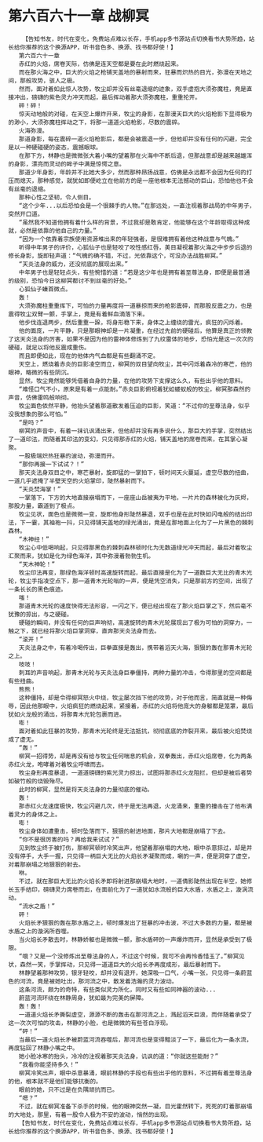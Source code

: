 # 第六百六十一章 战柳冥
        【告知书友，时代在变化，免费站点难以长存，手机app多书源站点切换看书大势所趋，站长给你推荐的这个换源APP，听书音色多、换源、找书都好使！】
       第六百六十一章
       赤红的火焰，席卷天际，仿佛是连天空都是要在此时燃烧起来。
       而在那火海之中，巨大的火焰之枪铺天盖地的暴射而来，狂暴而炽热的目光，弥漫在天地之间，那般攻势，骇人之极。
       然而，面对着如此惊人攻势，牧尘却并没有丝毫退缩的迹象，双手虚抱大须弥魔柱，竟是直接冲出，磅礴的紫色灵力冲天而起，最后挥动着那大须弥魔柱，重重抡开。
       砰！砰！
       惊天动地般的对碰，在天空上爆炸开来，牧尘的身影，在那漫天巨大的火焰枪影下显得极为的渺小，大须弥魔柱挥动之下，将那一道道火焰枪影，尽数的震碎。
       火海弥漫。
       那道身影，每在震碎一道火焰枪影后，都是会被震退一步，但他却并没有任何的闪避，完全是以一种硬碰硬的姿态，震撼眼球。
       在那下方，林静也是微微张大着小嘴的望着那在火海中不断后退，但那战意却是越来越雄浑的身影，漂亮而灵动的眸子中满是惊愕之意。
       那道少年身影，年龄并不比她大多少，然而那种昂扬战意，仿佛是永远都不会因为任何的打压而熄灭，那种感觉，就犹如即便屹立在他前方的是一座他根本无法撼动的巨山，恐怕他也不会有丝毫的退缩。
       那种心性之坚韧，令人侧目。
       “这个少年...以后恐怕会是一个很棘手的人物。”在那远处，一直注视着那战局的中年男子，突然开口道。
       “虽然我不知道他拥有着什么样的背景，不过我却是敢肯定，他能够在这个年龄取得这种成就，必然是依靠的他自己的力量。”
       “因为一个依靠着宗族使用资源堆出来的年轻强者，是很难拥有着他这种战意与气魄。”
       听得中年男子的评价，心狐仙子也是轻咬了咬性感红唇，美目凝视着那火海之中步步后退的修长身影，旋即轻声道：“气魄的确不错，不过，光依靠这个，可没办法战胜柳冥。”
       “天炎法身的威力，还没彻底的展现出来。”
       中年男子也是轻轻点头，有些惋惜的道：“若是这少年也是拥有着至尊法身，即便是最普通的级别，恐怕今日这柳冥都讨不到丝毫的好处。”
       心狐仙子螓首微点。
       轰！
       大须弥魔柱重重挥下，可怕的力量再度将一道暴掠而来的枪影震碎，而那股反震之力，也是震得牧尘双臂一颤，手掌上，竟是有着鲜血滴落下来。
       他步伐连退两步，然后重重一跺，将身形稳下来，身体之上缠绕的雷光，疯狂的闪烁着。
       他的面庞，一片平静，只是那眼神却是一片凝重，在经过先前的硬碰后，他算是真正的领教了这天炎法身的厉害，如果不是因为他的雷神体修炼到了九纹雷体的地步，恐怕光是这一次次的硬碰，就足以将他反震成重伤。
       而且即便如此，现在的他体内气血都是有些翻涌不定。
       天空上，燃烧着赤炎的巨影凌空而立，柳冥的双目望向牧尘，其中闪烁着森冷的寒芒，他的眼神，略微的有些阴沉。
       显然，牧尘竟然能够凭借着自身的力量，在他的攻势下支撑这么久，有些出乎他的意料。
       “难怪口气不小，原来是有着一点能耐。”赤炎巨影俯视着犹如蝼蚁般的牧尘，柳冥那森然的声音，仿佛雷鸣般响彻。
       牧尘面色依然平静，他抬头望着那道散发着压迫的巨影，笑道：“不过你的至尊法身，似乎没我想象的那么可怕。”
       “是吗？”
       柳冥的声音中，有着一抹讥讽涌出来，但他却并没有再多说什么，那巨大的手掌，突然结出了一道印法，而随着其印法的变幻，只见得那赤红的火焰，铺天盖地的席卷而来，在其掌心凝聚。
       一股极端炽热狂暴的波动，弥漫而开。
       “那你再接一下试试？！”
       那天炎法身双目之中，寒芒暴射，旋即猛的一掌拍下，顿时间天火蔓延，虚空尽数的扭曲，一道几乎遮掩了半壁天空的火焰掌印，陡然暴射而下。
       “天炎焚海掌！”
       一掌落下，下方的大地直接崩塌而下，一座座山岳被夷为平地，一片片的森林被化为灰烬，那股力量，霸道到了极点。
       牧尘见状，面色也是微微一变，旋即他身形陡然暴退，双手也是在此时快如闪电般的结出印法，下一霎，其袖袍一抖，只见得铺天盖地的绿光涌出，竟是在那地面上化为了一片黑色的棘刺森林。
       “木神经！”
       牧尘心中低喝响起，只见得那黑色的棘刺森林顿时化为无数道绿光冲天而起，最后对着牧尘汇聚而来，犹如是化为绿色海洋，其中弥漫着勃勃生机。
       “天木神轮！”
       牧尘印法再变，那绿色海洋顿时高速旋转而起，最后直接是化为了一道数巨大无比的青木光轮，牧尘手指凌空点下，那一道青木光轮嗡的一声，便是凭空消失，只是那前方的空间，出现了一条长长的黑色痕迹。
       嗤！
       那道青木光轮的速度快得无法形容，一闪之下，便已经出现在了那火焰巨掌之下，然后毫不犹豫的掠出，与之硬碰。
       硬碰的瞬间，并没有任何的巨声响彻，高速旋转的青木光轮展现出了极为可怕的洞穿力，一触之下，就已经将那火焰巨掌洞穿，直奔那天炎法身而去。
       “滚开！”
       天炎法身之中，有着冷喝传出，巨拳直接是轰出，携带着滔天火海，狠狠的轰在那青木光轮之上。
       吱吱！
       刺耳的声音响起，那青木光轮与天炎法身巨拳僵持，两种力量的冲击，令得那里的空间都是有些扭曲。
       熊熊！
       这种僵持，却是令得柳冥怒火中烧，牧尘屡次挡下他的攻势，对于他而言，简直就是一种侮辱，因此他那眼中，火焰疯狂的燃烧起来，紧接着，赤红的火焰将他庞大的身躯都是笼罩，最后犹如火龙般的涌出，将那青木光轮包裹而进。
       嘭！
       面对着如此狂暴的攻势，那青木光轮终是无法抵抗，彻彻底底的炸裂开来，最后被火焰焚烧成了虚无。
       “轰！”
       柳冥一招得势，却是再没有给与牧尘任何喘息的机会，双拳轰出，赤红火焰席卷，化为两条赤红火龙，咆哮着对着牧尘呼啸而去。
       牧尘身形再度暴退，一道道磅礴的紫光灵力掠出，试图将那赤红火龙阻拦，但却是被后者势如破竹般的烧毁殆尽。
       此时的柳冥，显然是将天炎法身的力量彻底的催动。
       轰！
       那赤红火龙速度极快，牧尘闪避几次，终于是无法再退，火龙涌来，重重的撞击在了他布满着灵力的身体之上。
       嘭！
       牧尘身体如遭重击，顿时坠落而下，狠狠的射进地面，那片大地都是崩塌了下去。
       “你不是很厉害的吗？再给我来试试？”
       见到牧尘终于被打伤，那柳冥顿时冷笑出声，他望着那崩塌的大地，眼中杀意掠过，却是并没有停手，大手一握，只见得一柄巨大无比的火焰长矛凝聚而成，唰的一声，便是洞穿了虚空，对着那崩塌之地狠狠的射去。
       咻。
       不过，就在那巨大无比的火焰长矛即将射进那崩塌大地时，一道倩影陡然出现在半空，她修长玉手结印，磅礴灵力席卷而出，在面前化为了一道犹如水流般的巨大水盾，水盾之上，漩涡流动。
       “流水之盾！”
       砰！
       火焰长矛狠狠的轰在那水盾之上，顿时爆发出了狂暴的冲击波，不过大多数的力量，都是被水盾之上的漩涡所吞噬。
       当火焰长矛散去时，林静娇躯也是微微一颤，那水盾砰的一声爆炸而开，显然是承受到了极限。
       “哦？又是一个没修炼出至尊法身的人，不过这个时候，我可不会再怜香惜玉了。”柳冥见状，森然一笑，手掌挥动，只见得一道道巨大的火焰长矛再度成形，最后暴射而下。
       林静望着那种攻势，银牙轻咬，却并没有退开，她深吸一口气，小嘴一张，只见得一条蔚蓝色的河流，竟是被她吐出，那河流之中，散发着浩瀚的灵力波动。
       这条河流，颇为的奇特，有些类似灵力所化，同时又有些如同神器的波动...
       蔚蓝河流环绕在林静周身，犹如最为完美的屏障。
       轰！轰！
       一道道火焰长矛撕裂虚空，源源不断的轰击在那河流之上，溅起滔天巨浪，而伴随着承受了这一次次可怕的攻击，林静的小脸，也是微微的有些苍白浮现。
       “砰！”
       当最后一道火焰长矛被蔚蓝河流吞噬后，那河流也是变得黯淡了一下，最后化为一条水流，再度钻回了林静小嘴之中。
       她小脸冰寒的抬头，冷冷的注视着那天炎法身，讥讽的道：“你就这些能耐？”
       “我看你能坚持多久！”
       柳冥冷笑出声，眼中杀意暴涌，眼前林静的手段也有些出乎他的意料，不过拥有着至尊法身的他，根本就不是他们能够抗衡的。
       眼前的她，只不过是在负隅顽抗而已。
       “嗯？”
       不过，就在柳冥准备下杀手的时候，他的眼神突然一凝，目光霍然转下，死死的盯着那崩塌的大地处，那里，有着一股令人极为不安的波动，悄然的出现。
       【告知书友，时代在变化，免费站点难以长存，手机app多书源站点切换看书大势所趋，站长给你推荐的这个换源APP，听书音色多、换源、找书都好使！】